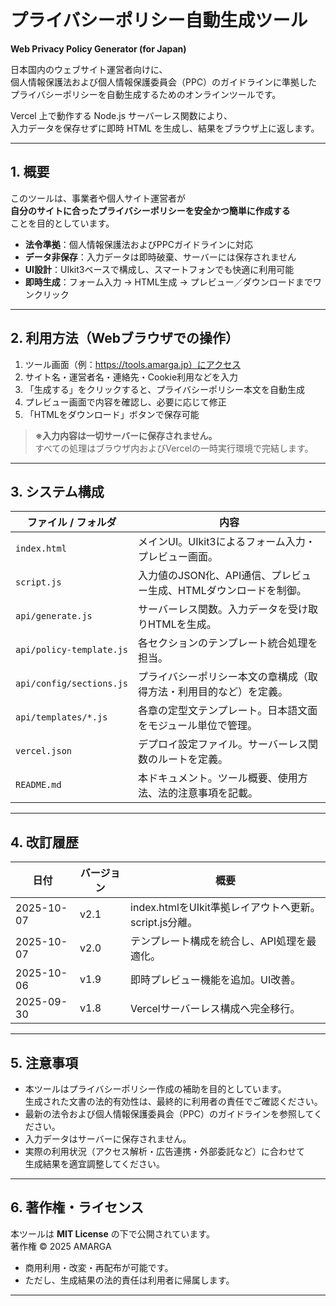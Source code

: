 # プライバシーポリシー自動生成ツール  
**Web Privacy Policy Generator (for Japan)**

日本国内のウェブサイト運営者向けに、  
個人情報保護法および個人情報保護委員会（PPC）のガイドラインに準拠した  
プライバシーポリシーを自動生成するためのオンラインツールです。

Vercel 上で動作する Node.js サーバーレス関数により、  
入力データを保存せずに即時 HTML を生成し、結果をブラウザ上に返します。

---

## 1. 概要

このツールは、事業者や個人サイト運営者が  
**自分のサイトに合ったプライバシーポリシーを安全かつ簡単に作成する**  
ことを目的としています。

- **法令準拠**：個人情報保護法およびPPCガイドラインに対応  
- **データ非保存**：入力データは即時破棄、サーバーには保存されません  
- **UI設計**：UIkit3ベースで構成し、スマートフォンでも快適に利用可能  
- **即時生成**：フォーム入力 → HTML生成 → プレビュー／ダウンロードまでワンクリック  

---

## 2. 利用方法（Webブラウザでの操作）

1. ツール画面（例：https://tools.amarga.jp）にアクセス  
2. サイト名・運営者名・連絡先・Cookie利用などを入力  
3. 「生成する」をクリックすると、プライバシーポリシー本文を自動生成  
4. プレビュー画面で内容を確認し、必要に応じて修正  
5. 「HTMLをダウンロード」ボタンで保存可能  

> **※入力内容は一切サーバーに保存されません。**  
> すべての処理はブラウザ内およびVercelの一時実行環境で完結します。

---

## 3. システム構成

| ファイル / フォルダ | 内容 |
|----------------------|------|
| `index.html` | メインUI。UIkit3によるフォーム入力・プレビュー画面。 |
| `script.js` | 入力値のJSON化、API通信、プレビュー生成、HTMLダウンロードを制御。 |
| `api/generate.js` | サーバーレス関数。入力データを受け取りHTMLを生成。 |
| `api/policy-template.js` | 各セクションのテンプレート統合処理を担当。 |
| `api/config/sections.js` | プライバシーポリシー本文の章構成（取得方法・利用目的など）を定義。 |
| `api/templates/*.js` | 各章の定型文テンプレート。日本語文面をモジュール単位で管理。 |
| `vercel.json` | デプロイ設定ファイル。サーバーレス関数のルートを定義。 |
| `README.md` | 本ドキュメント。ツール概要、使用方法、法的注意事項を記載。 |

---

## 4. 改訂履歴

| 日付 | バージョン | 概要 |
|------|-------------|------|
| 2025-10-07 | v2.1 | index.htmlをUIkit準拠レイアウトへ更新。script.js分離。 |
| 2025-10-07 | v2.0 | テンプレート構成を統合し、API処理を最適化。 |
| 2025-10-06 | v1.9 | 即時プレビュー機能を追加。UI改善。 |
| 2025-09-30 | v1.8 | Vercelサーバーレス構成へ完全移行。 |

---

## 5. 注意事項

- 本ツールはプライバシーポリシー作成の補助を目的としています。  
  生成された文書の法的有効性は、最終的に利用者の責任でご確認ください。  
- 最新の法令および個人情報保護委員会（PPC）のガイドラインを参照してください。  
- 入力データはサーバーに保存されません。  
- 実際の利用状況（アクセス解析・広告連携・外部委託など）に合わせて  
  生成結果を適宜調整してください。

---

## 6. 著作権・ライセンス

本ツールは **MIT License** の下で公開されています。  
著作権 © 2025 AMARGA  

- 商用利用・改変・再配布が可能です。  
- ただし、生成結果の法的責任は利用者に帰属します。  

---
